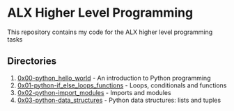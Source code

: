 # ALX Higher Level Programming

This repository contains my code for the ALX higher level programming tasks

## Directories

1. [0x00-python_hello_world](./0x00-python-hello_world/) - An introduction to Python programming
2. [0x01-python-if_else_loops_functions](./0x01-python-if_else_loops_functions/) - Loops, conditionals and functions
3. [0x02-python-import_modules](./0x02-python-import_modules/) - Imports and modules
4. [0x03-python-data_structures](./0x03-python-data_structures/) - Python data structures: lists and tuples
